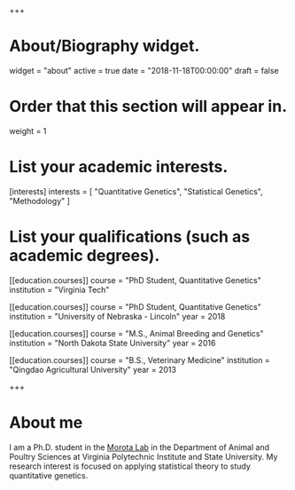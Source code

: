 +++
# About/Biography widget.
widget = "about"
active = true
date = "2018-11-18T00:00:00"
draft = false

# Order that this section will appear in.
weight = 1

# List your academic interests.
[interests]
    interests = [
    "Quantitative Genetics",
    "Statistical Genetics",
    "Methodology"
  ]

# List your qualifications (such as academic degrees).

[[education.courses]]
  course = "PhD Student, Quantitative Genetics"
  institution = "Virginia Tech"

[[education.courses]]
  course = "PhD Student, Quantitative Genetics"
  institution = "University of Nebraska - Lincoln"
  year = 2018
  
[[education.courses]]
  course = "M.S., Animal Breeding and Genetics"
  institution = "North Dakota State University"
  year = 2016

[[education.courses]]
  course = "B.S., Veterinary Medicine"
  institution = "Qingdao Agricultural University"
  year = 2013
 
+++

# About me

I am a Ph.D. student in the [Morota Lab](http://morotalab.org/) in the Department of Animal and Poultry Sciences 
at Virginia Polytechnic Institute and State University. My research interest is focused 
on applying statistical theory to study quantitative genetics.
